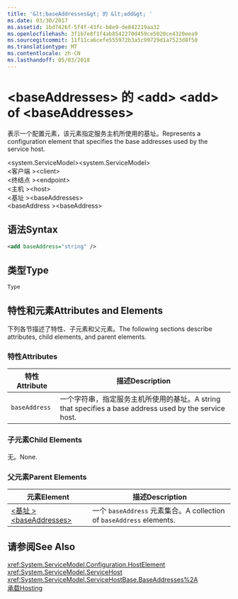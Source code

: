 ```yaml
---
title: '&lt;baseAddresses&gt; 的 &lt;add&gt; '
ms.date: 03/30/2017
ms.assetid: 1bd7426f-5f4f-43fc-b8e9-de842219aa32
ms.openlocfilehash: 3f1b7e8f1f4ab8542270d459ce5020ce4320eea9
ms.sourcegitcommit: 11f11ca6cefe555972b3a5c99729d1a7523d8f50
ms.translationtype: MT
ms.contentlocale: zh-CN
ms.lasthandoff: 05/03/2018
---
```

# <a name="ltaddgt-of-ltbaseaddressesgt"></a><span data-ttu-id="b7dce-102">&lt;baseAddresses&gt; 的 &lt;add&gt; </span><span class="sxs-lookup"><span data-stu-id="b7dce-102">&lt;add&gt; of &lt;baseAddresses&gt;</span></span>
<span data-ttu-id="b7dce-103">表示一个配置元素，该元素指定服务主机所使用的基址。</span><span class="sxs-lookup"><span data-stu-id="b7dce-103">Represents a configuration element that specifies the base addresses used by the service host.</span></span>  
  
 <span data-ttu-id="b7dce-104">\<system.ServiceModel></span><span class="sxs-lookup"><span data-stu-id="b7dce-104">\<system.ServiceModel></span></span>  
<span data-ttu-id="b7dce-105">\<客户端 ></span><span class="sxs-lookup"><span data-stu-id="b7dce-105">\<client></span></span>  
<span data-ttu-id="b7dce-106">\<终结点 ></span><span class="sxs-lookup"><span data-stu-id="b7dce-106">\<endpoint></span></span>  
<span data-ttu-id="b7dce-107">\<主机 ></span><span class="sxs-lookup"><span data-stu-id="b7dce-107">\<host></span></span>  
<span data-ttu-id="b7dce-108">\<基址 ></span><span class="sxs-lookup"><span data-stu-id="b7dce-108">\<baseAddresses></span></span>  
<span data-ttu-id="b7dce-109">\<baseAddress ></span><span class="sxs-lookup"><span data-stu-id="b7dce-109">\<baseAddress></span></span>  
  
## <a name="syntax"></a><span data-ttu-id="b7dce-110">语法</span><span class="sxs-lookup"><span data-stu-id="b7dce-110">Syntax</span></span>  
  
```xml  
<add baseAddress="string" />  
```  
  
## <a name="type"></a><span data-ttu-id="b7dce-111">类型</span><span class="sxs-lookup"><span data-stu-id="b7dce-111">Type</span></span>  
 `Type`  
  
## <a name="attributes-and-elements"></a><span data-ttu-id="b7dce-112">特性和元素</span><span class="sxs-lookup"><span data-stu-id="b7dce-112">Attributes and Elements</span></span>  
 <span data-ttu-id="b7dce-113">下列各节描述了特性、子元素和父元素。</span><span class="sxs-lookup"><span data-stu-id="b7dce-113">The following sections describe attributes, child elements, and parent elements.</span></span>  
  
### <a name="attributes"></a><span data-ttu-id="b7dce-114">特性</span><span class="sxs-lookup"><span data-stu-id="b7dce-114">Attributes</span></span>  
  
|<span data-ttu-id="b7dce-115">特性</span><span class="sxs-lookup"><span data-stu-id="b7dce-115">Attribute</span></span>|<span data-ttu-id="b7dce-116">描述</span><span class="sxs-lookup"><span data-stu-id="b7dce-116">Description</span></span>|  
|---------------|-----------------|  
|`baseAddress`|<span data-ttu-id="b7dce-117">一个字符串，指定服务主机所使用的基址。</span><span class="sxs-lookup"><span data-stu-id="b7dce-117">A string that specifies a base address used by the service host.</span></span>|  
  
### <a name="child-elements"></a><span data-ttu-id="b7dce-118">子元素</span><span class="sxs-lookup"><span data-stu-id="b7dce-118">Child Elements</span></span>  
 <span data-ttu-id="b7dce-119">无。</span><span class="sxs-lookup"><span data-stu-id="b7dce-119">None.</span></span>  
  
### <a name="parent-elements"></a><span data-ttu-id="b7dce-120">父元素</span><span class="sxs-lookup"><span data-stu-id="b7dce-120">Parent Elements</span></span>  
  
|<span data-ttu-id="b7dce-121">元素</span><span class="sxs-lookup"><span data-stu-id="b7dce-121">Element</span></span>|<span data-ttu-id="b7dce-122">描述</span><span class="sxs-lookup"><span data-stu-id="b7dce-122">Description</span></span>|  
|-------------|-----------------|  
|[<span data-ttu-id="b7dce-123">\<基址 ></span><span class="sxs-lookup"><span data-stu-id="b7dce-123">\<baseAddresses></span></span>](../../../../../docs/framework/configure-apps/file-schema/wcf/baseaddresses.md)|<span data-ttu-id="b7dce-124">一个 `baseAddress` 元素集合。</span><span class="sxs-lookup"><span data-stu-id="b7dce-124">A collection of `baseAddress` elements.</span></span>|  
  
## <a name="see-also"></a><span data-ttu-id="b7dce-125">请参阅</span><span class="sxs-lookup"><span data-stu-id="b7dce-125">See Also</span></span>  
 <xref:System.ServiceModel.Configuration.HostElement>  
 <xref:System.ServiceModel.ServiceHost>  
 <xref:System.ServiceModel.ServiceHostBase.BaseAddresses%2A>  
 [<span data-ttu-id="b7dce-126">承载</span><span class="sxs-lookup"><span data-stu-id="b7dce-126">Hosting</span></span>](../../../../../docs/framework/wcf/feature-details/hosting.md)
